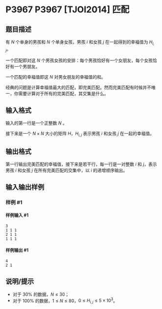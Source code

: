 # P3967 P3967 [TJOI2014] 匹配

## 题目描述

有 $N$ 个单身的男孩和 $N$ 个单身女孩，男孩 $i$ 和女孩 $j$ 在一起得到的幸福值为 $H_{i,j}$。

一个匹配即对这 $N$ 个男孩女孩的安排：每个男孩恰好有一个女朋友，每个女孩恰好有一个男朋友。

一个匹配的幸福值即这 $N$ 对男女朋友的幸福值的和。

经典的问题是计算幸福值最大的匹配，即完美匹配。然而完美匹配有时候并不唯一，你需要计算对于所有的完美匹配，其交集是什么。

## 输入格式

输入的第一行是一个正整数 $N$ 。

接下来是一个 $N\times N$ 大小的矩阵 $H$，$H_{i,j}$ 表示男孩 $i$ 和女孩 $j$ 在一起的幸福值。

## 输出格式

第一行输出完美匹配的幸福值，接下来是若干行，每一行是一对整数 $i$ 和 $j$，表示男孩 $i$ 和女孩 $j$ 在所有完美匹配的交集中，以 $i$ 的递增顺序输出。

## 输入输出样例

### 样例 #1

#### 样例输入 #1

```
3
1 1 1
2 1 1
1 1 1
```

#### 样例输出 #1

```
4
2 1
```

## 说明/提示

- 对于 $30\%$ 的数据，$N \leq 30$；
- 对于 $100\%$ 的数据，$1\leq N \leq 80$，$0\leq H_{i,j}\leq 5\times10^3$。

